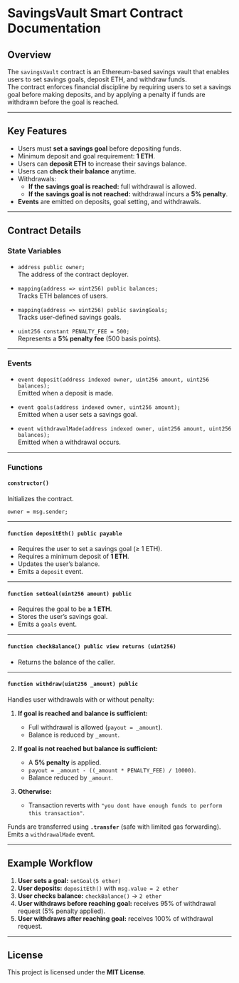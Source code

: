 # SavingsVault Smart Contract Documentation

## Overview

The `savingsVault` contract is an Ethereum-based savings vault that enables users to set savings goals, deposit ETH, and withdraw funds.  
The contract enforces financial discipline by requiring users to set a savings goal before making deposits, and by applying a penalty if funds are withdrawn before the goal is reached.

---

## Key Features

- Users must **set a savings goal** before depositing funds.
- Minimum deposit and goal requirement: **1 ETH**.
- Users can **deposit ETH** to increase their savings balance.
- Users can **check their balance** anytime.
- Withdrawals:
  - **If the savings goal is reached:** full withdrawal is allowed.
  - **If the savings goal is not reached:** withdrawal incurs a **5% penalty**.
- **Events** are emitted on deposits, goal setting, and withdrawals.

---

## Contract Details

### State Variables

- `address public owner;`  
  The address of the contract deployer.

- `mapping(address => uint256) public balances;`  
  Tracks ETH balances of users.

- `mapping(address => uint256) public savingGoals;`  
  Tracks user-defined savings goals.

- `uint256 constant PENALTY_FEE = 500;`  
  Represents a **5% penalty fee** (500 basis points).

---

### Events

- `event deposit(address indexed owner, uint256 amount, uint256 balances);`  
  Emitted when a deposit is made.

- `event goals(address indexed owner, uint256 amount);`  
  Emitted when a user sets a savings goal.

- `event withdrawalMade(address indexed owner, uint256 amount, uint256 balances);`  
  Emitted when a withdrawal occurs.

---

### Functions

#### `constructor()`  
Initializes the contract.  
  
`owner = msg.sender;`

---

#### `function depositEth() public payable`  
- Requires the user to set a savings goal (≥ 1 ETH).  
- Requires a minimum deposit of **1 ETH**.  
- Updates the user’s balance.  
- Emits a `deposit` event.

---

#### `function setGoal(uint256 amount) public`  
- Requires the goal to be **≥ 1 ETH**.  
- Stores the user’s savings goal.  
- Emits a `goals` event.

---

#### `function checkBalance() public view returns (uint256)`  
- Returns the balance of the caller.

---

#### `function withdraw(uint256 _amount) public`  
Handles user withdrawals with or without penalty:  

1. **If goal is reached and balance is sufficient:**  
   - Full withdrawal is allowed (`payout = _amount`).  
   - Balance is reduced by `_amount`.  

2. **If goal is not reached but balance is sufficient:**  
   - A **5% penalty** is applied.  
   - `payout = _amount - ((_amount * PENALTY_FEE) / 10000)`.  
   - Balance reduced by `_amount`.  

3. **Otherwise:**  
   - Transaction reverts with `"you dont have enough funds to perform this transaction"`.  

Funds are transferred using **`.transfer`** (safe with limited gas forwarding).  
Emits a `withdrawalMade` event.

---

## Example Workflow

1. **User sets a goal:** `setGoal(5 ether)`  
2. **User deposits:** `depositEth()` with `msg.value = 2 ether`  
3. **User checks balance:** `checkBalance()` → `2 ether`  
4. **User withdraws before reaching goal:** receives 95% of withdrawal request (5% penalty applied).  
5. **User withdraws after reaching goal:** receives 100% of withdrawal request.

---


## License

This project is licensed under the **MIT License**.
